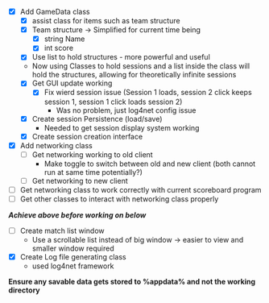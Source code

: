 - [x] Add GameData class
	- [x] assist class for items such as team structure
	- [x] Team structure -> Simplified for current time being
		- [x] string Name
		- [x] int score
	- [x] Use list to hold structures - more powerful and useful
    - Now using Classes to hold sessions and a list inside the class will hold the structures, allowing for theoretically infinite sessions
    - [x] Get GUI update working
      - [x] Fix wierd session issue (Session 1 loads, session 2 click keeps session 1, session 1 click loads session 2)
        - Was no problem, just log4net config issue
    - [x] Create session Persistence (load/save)
      - Needed to get session display system working
    - [x] Create session creation interface
- [x] Add networking class
  - [ ] Get networking working to old client
    - Make toggle to switch between old and new client (both cannot run at same time potentially?)
  - [ ] Get networking to new client
- [ ] Get networking class to work correctly with current scoreboard program
- [ ] Get other classes to interact with networking class properly

***Achieve above before working on below***
- [ ] Create match list window
	* Use a scrollable list instead of big window -> easier to view and smaller window required
- [x] Create Log file generating class
  - used log4net framework

**Ensure any savable data gets stored to %appdata% and not the working directory**